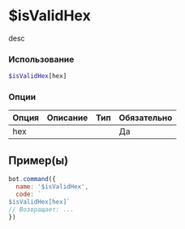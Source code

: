 # $isValidHex
desc
### Использование
```php
$isValidHex[hex]
```

### Опции

| Опция | Описание | Тип | Обязательно |
|--------|-------------|------|----------|
| hex |  |  | Да |  
## Пример(ы)

```javascript
bot.command({
  name: '$isValidHex',
  code: `
$isValidHex[hex]`
// Возвращает: ...
})
```